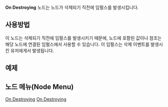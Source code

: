 <languages></languages>

**On Destroying** 노드는 노드가 삭제되기 직전에 임펄스를 발생시킵니다.

## 사용방법

이 노드는 삭제되기 직전에 임펄스를 발생시키기 때문에, 노드에 포함된
값이나 참조는 해당 노드에 연결된 임펄스에서 사용할 수 있습니다. 이
임펄스는 삭제 이벤트를 발생시킨 유저에게서 발생됩니다.

## 예제

## 노드 메뉴(Node Menu)

[On Destroying](Category:Protoflux{{#translation:}} "wikilink") [On
Destroying](Category:Protoflux:Flow:Events{{#translation:}} "wikilink")